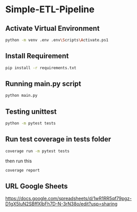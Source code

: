 # Simple-ETL-Pipeline
## Activate Virtual Environment
```bash
python -m venv .env .env\Scripts\Activate.ps1
```
## Install Requirement
```bash
pip install -r requirements.txt
```
## Running main.py script
```bash
python main.py
```
## Testing unittest
```bash
python -m pytest tests
```
## Run test coverage in tests folder
```bash
coverage run -m pytest tests 
```
then run this
```bash
coverage report 
```
## URL Google Sheets
https://docs.google.com/spreadsheets/d/1wR1RR5qf79pgz-D1gX5IuN2SBffXlbFh7D-N-3rN38o/edit?usp=sharing
